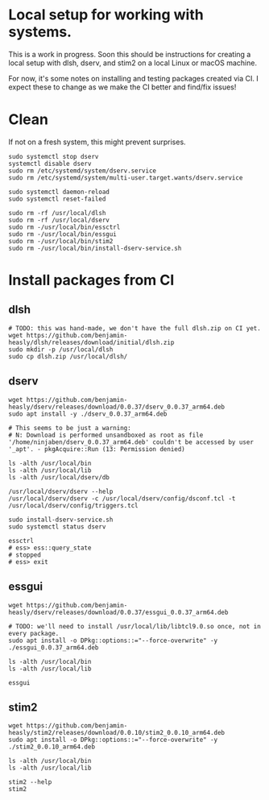# Local setup for working with systems.

This is a work in progress.
Soon this should be instructions for creating a local setup with dlsh, dserv, and stim2 on a local Linux or macOS machine.

For now, it's some notes on installing and testing packages created via CI.
I expect these to change as we make the CI better and find/fix issues!

# Clean

If not on a fresh system, this might prevent surprises.

```
sudo systemctl stop dserv
systemctl disable dserv
sudo rm /etc/systemd/system/dserv.service
sudo rm /etc/systemd/system/multi-user.target.wants/dserv.service

sudo systemctl daemon-reload
sudo systemctl reset-failed

sudo rm -rf /usr/local/dlsh
sudo rm -rf /usr/local/dserv
sudo rm -/usr/local/bin/essctrl
sudo rm -/usr/local/bin/essgui
sudo rm -/usr/local/bin/stim2
sudo rm -/usr/local/bin/install-dserv-service.sh
```

# Install packages from CI

## dlsh

```
# TODO: this was hand-made, we don't have the full dlsh.zip on CI yet.
wget https://github.com/benjamin-heasly/dlsh/releases/download/initial/dlsh.zip
sudo mkdir -p /usr/local/dlsh
sudo cp dlsh.zip /usr/local/dlsh/
```

## dserv

```
wget https://github.com/benjamin-heasly/dserv/releases/download/0.0.37/dserv_0.0.37_arm64.deb
sudo apt install -y ./dserv_0.0.37_arm64.deb

# This seems to be just a warning:
# N: Download is performed unsandboxed as root as file '/home/ninjaben/dserv_0.0.37_arm64.deb' couldn't be accessed by user '_apt'. - pkgAcquire::Run (13: Permission denied)

ls -alth /usr/local/bin
ls -alth /usr/local/lib
ls -alth /usr/local/dserv/db

/usr/local/dserv/dserv --help
/usr/local/dserv/dserv -c /usr/local/dserv/config/dsconf.tcl -t /usr/local/dserv/config/triggers.tcl

sudo install-dserv-service.sh
sudo systemctl status dserv

essctrl
# ess> ess::query_state
# stopped
# ess> exit
```

## essgui


```
wget https://github.com/benjamin-heasly/dserv/releases/download/0.0.37/essgui_0.0.37_arm64.deb

# TODO: we'll need to install /usr/local/lib/libtcl9.0.so once, not in every package.
sudo apt install -o DPkg::options::="--force-overwrite" -y ./essgui_0.0.37_arm64.deb

ls -alth /usr/local/bin
ls -alth /usr/local/lib

essgui
```

## stim2

```
wget https://github.com/benjamin-heasly/stim2/releases/download/0.0.10/stim2_0.0.10_arm64.deb
sudo apt install -o DPkg::options::="--force-overwrite" -y ./stim2_0.0.10_arm64.deb

ls -alth /usr/local/bin
ls -alth /usr/local/lib

stim2 --help
stim2
```

